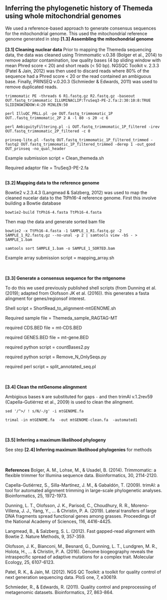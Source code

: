 
## Inferring the phylogenetic history of Themeda using whole mitochondrial genomes


We used a reference-based approach to generate consensus sequences for the mitochondrial genome. This used the mitochondrial reference genome generated in step **[1.3] Assembling the mitochondrial genome** 
<br/><br/>
**[3.1] Cleaning nuclear data**
Prior to mapping the Themeda sequencing data, the data was cleaned using Trimmomatic v.0.38 (Bolger et al., 2014) to remove adaptor contamination, low quality bases (4 bp sliding window with mean Phred score < 20) and short reads (< 50 bp). NGSQC Toolkit v. 2.3.3 (Patel & Jain, 2012) was then used to discard reads where 80% of the sequence had a Phred score < 20 or the read contained an ambiguous base. Finally, PRINSEQ v.0.20.3 (Schmieder & Edwards, 2011) was used to remove duplicated reads. 

`trimmomatic PE -threads 6 R1.fastq.gz R2.fastq.gz -baseout OUT.fastq_trimmomatic ILLUMINACLIP:TruSeq3-PE-2.fa:2:30:10:8:TRUE SLIDINGWINDOW:4:20 MINLEN:50`

`perl IlluQC_PRLL.pl -pe OUT.fastq_trimmomatic_1P OUT..fastq_trimmomatic_2P 2 A -l 80 -s 20 -c 6 `

`perl AmbiguityFiltering.pl -i OUT.fastq_trimmomatic_1P_filtered -irev OUT.fastq_trimmomatic_2P_filtered -c 0`

`prinseq-lite.pl -fastq OUT.fastq_trimmomatic_1P_filtered_trimmed -fastq2 OUT.fastq_trimmomatic_1P_filtered_trimmed -derep 1 -out_good OUT_prinseq -no_qual_header`

Example submission script = Clean_themeda.sh

Required adaptor file = TruSeq3-PE-2.fa
<br/><br/>

**[3.2] Mapping data to the reference genome**

Bowtie2 v.2.3.4.3 (Langmead & Salzberg, 2012) was used to map the cleaned nucelar data to the TtPh16-4 reference genome. First this involve building a Bowtie database

`bowtie2-build TtPh16-4.fasta TtPh16-4.fasta`

Then map the data and generate sorted bam file

`bowtie2 -x TtPh16-4.fasta -1 SAMPLE_1_R1.fastq.gz -2 SAMPLE_1_R2.fastq.gz --no-unal -p 2 | samtools view -bS - > SAMPLE_1.bam`

`samtools sort SAMPLE_1.bam -o SAMPLE_1_SORTED.bam`

Example array submission script = mapping_array.sh

<br/><br/>
**[3.3] Generate a consensus sequence for the mtgenome**

To do this we used previously published shell scripts (from Dunning et al. (2019); adapted from Olofsson JK et al. (2016)). this generates a fasta alingment for genes/regionsof interest.   

Shell script = ShortRead_to_alignment-mtGENOME.sh

Required sample file = Themeda_sample_RAGTAG-MT

required CDS.BED file = mt-CDS.BED

required GENES.BED file = mt-gene.BED

required python script = countBases2.py

required python script = Remove_N_OnlySeqs.py

required perl script = split_annotated_seq.pl

<br/><br/>
**[3.4] Clean the mtGenome alingnment**

Ambigious bases `N` are substituted for gaps `-` and then trimAl v.1.2rev59 (Capella-Gutiérrez et al., 2009) is used to clean the alingment. 

`sed '/^>/ ! s/N/-/g' -i mtGENOME.fa` 

`trimal -in mtGENOME.fa  -out mtGENOME-clean.fa  -automated1`

<br/><br/>
**[3.5] Inferring a maximum likelihood phylogeny**

See step **[2.4] Inferring maximum likelihood phylogenies** for methods

<br/><br/>
**References**
Bolger, A. M., Lohse, M., & Usadel, B. (2014). Trimmomatic: a flexible trimmer for Illumina sequence data. Bioinformatics, 30, 2114-2120.

Capella-Gutiérrez, S., Silla-Martínez, J. M., & Gabaldón, T. (2009). trimAl: a tool for automated alignment trimming in large-scale phylogenetic analyses. Bioinformatics, 25, 1972-1973.

Dunning, L. T., Olofsson, J. K., Parisod, C., Choudhury, R. R., Moreno-Villena, J. J., Yang, Y., ... & Christin, P. A. (2019). Lateral transfers of large DNA fragments spread functional genes among grasses. Proceedings of the National Academy of Sciences, 116, 4416-4425.

Langmead, B., & Salzberg, S. L. (2012). Fast gapped-read alignment with Bowtie 2. Nature Methods, 9, 357-359.

Olofsson, J. K., Bianconi, M., Besnard, G., Dunning, L. T., Lundgren, M. R., Holota, H., ... & Christin, P. A. (2016). Genome biogeography reveals the intraspecific spread of adaptive mutations for a complex trait. Molecular Ecology, 25, 6107-6123.

Patel, R. K., & Jain, M. (2012). NGS QC Toolkit: a toolkit for quality control of next generation sequencing data. PloS one, 7, e30619.

Schmieder, R., & Edwards, R. (2011). Quality control and preprocessing of metagenomic datasets. Bioinformatics, 27, 863-864.


